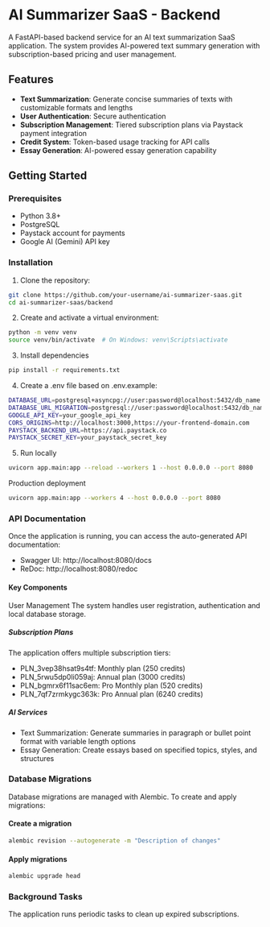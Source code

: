 # AI Summarizer SaaS - Backend

A FastAPI-based backend service for an AI text summarization SaaS application. The system provides AI-powered text summary generation with subscription-based pricing and user management.

## Features

- **Text Summarization**: Generate concise summaries of texts with customizable formats and lengths
- **User Authentication**: Secure authentication
- **Subscription Management**: Tiered subscription plans via Paystack payment integration
- **Credit System**: Token-based usage tracking for API calls
- **Essay Generation**: AI-powered essay generation capability

## Getting Started

### Prerequisites

- Python 3.8+
- PostgreSQL
- Paystack account for payments
- Google AI (Gemini) API key

### Installation

1. Clone the repository:
```bash
git clone https://github.com/your-username/ai-summarizer-saas.git
cd ai-summarizer-saas/backend
```

2. Create and activate a virtual environment:
```bash
python -m venv venv
source venv/bin/activate  # On Windows: venv\Scripts\activate
```

3. Install dependencies
```bash
pip install -r requirements.txt
```

4. Create a .env file based on .env.example:
```bash
DATABASE_URL=postgresql+asyncpg://user:password@localhost:5432/db_name
DATABASE_URL_MIGRATION=postgresql://user:password@localhost:5432/db_name
GOOGLE_API_KEY=your_google_api_key
CORS_ORIGINS=http://localhost:3000,https://your-frontend-domain.com
PAYSTACK_BACKEND_URL=https://api.paystack.co
PAYSTACK_SECRET_KEY=your_paystack_secret_key
```

5. Run locally
```bash
uvicorn app.main:app --reload --workers 1 --host 0.0.0.0 --port 8080
```
Production deployment
```bash
uvicorn app.main:app --workers 4 --host 0.0.0.0 --port 8080
```

### API Documentation
Once the application is running, you can access the auto-generated API documentation:

- Swagger UI: http://localhost:8080/docs
- ReDoc: http://localhost:8080/redoc
#### Key Components
User Management
The system handles user registration, authentication and local database storage.

##### Subscription Plans
The application offers multiple subscription tiers:

- PLN_3vep38hsat9s4tf: Monthly plan (250 credits)
- PLN_5rwu5dp0li059aj: Annual plan (3000 credits)
- PLN_bgmrx6f11sac6em: Pro Monthly plan (520 credits)
- PLN_7qf7zrmkygc363k: Pro Annual plan (6240 credits)

##### AI Services
- Text Summarization: Generate summaries in paragraph or bullet point format with variable length options
- Essay Generation: Create essays based on specified topics, styles, and structures


### Database Migrations
Database migrations are managed with Alembic. To create and apply migrations:

#### Create a migration
```bash
alembic revision --autogenerate -m "Description of changes"
```

#### Apply migrations
```bash
alembic upgrade head
```

### Background Tasks
The application runs periodic tasks to clean up expired subscriptions.